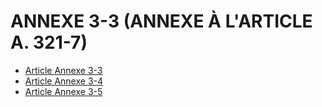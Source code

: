 # ANNEXE 3-3 (ANNEXE À L'ARTICLE A. 321-7)

- [Article Annexe 3-3](article-annexe-3-3.md)
- [Article Annexe 3-4](article-annexe-3-4.md)
- [Article Annexe 3-5](article-annexe-3-5.md)
